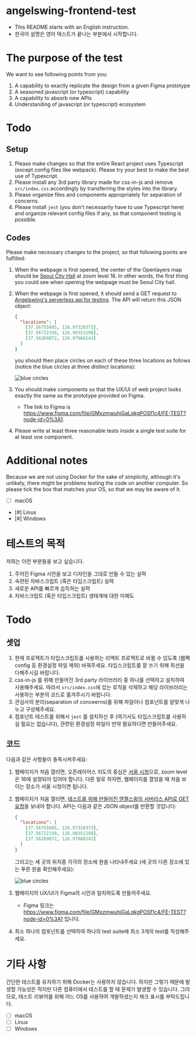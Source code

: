 # angelswing-frontend-test

- This README starts with an English instruction.
- 한국어 설명은 영어 텍스트가 끝나는 부분에서 시작합니다.

# The purpose of the test

We want to see following points from you:

1. A capability to exactly replicate the design from a given Figma prototype
2. A seasoned javascript (or typescript) capability
3. A capability to absorb new APIs
4. Understanding of javascript (or typescript) ecosystem

# Todo

## Setup

1. Please make changes so that the entire React project uses Typescript (except config files like webpack). Please try your best to make the best use of Typescript.
2. Please install any 3rd party library made for css-in-js and remove `src/index.css` accordingly by transferring the styles into the library.
3. Please organize files and components appropriately for separation of concerns.
4. Please install `jest` (you don't necessarily have to use Typescript here) and organize relevant config files if any, so that component testing is possible.

## Codes

Please make necessary changes to the project, so that following points are fulfilled:

1. When the webpage is first opened, the center of the Openlayers map should be [Seoul City Hall](https://www.google.com/maps/place/Seoul+City+Hall/@37.5662952,126.9779451,15z/data=!4m2!3m1!1s0x0:0xe92b70ac420cf0a8?sa=X&ved=2ahUKEwi62Yygm5_sAhUGMd4KHaCBDK0Q_BIwFHoECBcQBQ) at zoom level 16. In other words, the first thing you could see when opening the webpage must be Seoul City hall.
2. When the webpage is first opened, it should send a GET request to [Angelswing's serverless api for testing](https://angelswing-frontend-test-serverless-api.vercel.app/api/locations). The API will return this JSON object:

   ```json
   {
     "locations": [
       [37.56755685, 126.97328373],
       [37.56722338, 126.98351298],
       [37.56269872, 126.97860143]
     ]
   }
   ```

   you should then place circles on each of these three locations as follows (notice the blue circles at three distinct locations):

   ![blue circles](./blue-circles.png)

3. You should make components so that the UX/UI of web project looks exactly the same as the prototype provided on Figma.

   - The link to Figma is https://www.figma.com/file/GMxzmwuhjGaLqkgPOSf1c4/FE-TEST?node-id=0%3A1.

4. Please write at least three reasonable tests inside a single test suite for at least one component.

# Additional notes

Because we are not using Docker for the sake of simplicity, although it's unlikely, there might be problems testing the code on another computer. So please tick the box that matches your OS, so that we may be aware of it.

- [ ] macOS
- [#] Linux
- [#] Windows

# 테스트의 목적

저희는 이런 부분들을 보고 싶습니다.

1. 주어진 Figma 시안을 보고 디자인을 그대로 만들 수 있는 실력
2. 숙련된 자바스크립트 (혹은 타입스크립트) 실력
3. 새로운 API를 빠르게 습득하는 실력
4. 자바스크립트 (혹은 타입스크립트) 생태계에 대한 이해도

# Todo

## 셋업

1. 현재 프로젝트가 타입스크립트를 사용하는 리액트 프로젝트로 바뀔 수 있도록 (웹펙 config 등 환경설정 파일 제외) 바꿔주세요. 타입스크립트를 잘 쓰기 위해 최선을 다해주시길 바랍니다.
2. css-in-js 를 위해 만들어진 3rd party 라이브러리 중 하나를 선택하고 설치하여 사용해주세요. 따라서 `src/index.css`에 있는 로직을 삭제하고 해당 라이브러리는 사용하는 부분의 코드로 옮겨주시기 바랍니다.
3. 관심사의 분리(separation of conceerns)를 위해 파일이나 컴포넌트를 알맞게 나누고 구성해주세요.
4. 컴포넌트 테스트를 위해서 `jest` 를 설치하신 후 (여기서도 타입스크립트를 사용하실 필요는 없습니다), 관련된 환경설정 파일이 만약 필요하다면 만들어주세요.

## 코드

다음과 같은 사항들이 충족시켜주세요:

1. 웹페이지가 처음 열리면, 오픈레이어스 지도의 중심은 [서울 시청](https://www.google.com/maps/place/Seoul+City+Hall/@37.5662952,126.9779451,15z/data=!4m2!3m1!1s0x0:0xe92b70ac420cf0a8?sa=X&ved=2ahUKEwi62Yygm5_sAhUGMd4KHaCBDK0Q_BIwFHoECBcQBQ)으로, zoom level은 16에 설정되어 있어야 합니다. 다른 말로 하자면, 웹페이지를 열었을 때 처음 보이는 장소가 서울 시청이면 됩니다.
2. 웹페이지가 처음 열리면, [테스트를 위해 만들어진 엔젤스윙의 서버리스 API로 GET 요청](https://angelswing-frontend-test-serverless-api.vercel.app/api/locations)을 보내야 합니다. API는 다음과 같은 JSON object를 반환할 것입니다:

   ```json
   {
     "locations": [
       [37.56755685, 126.97328373],
       [37.56722338, 126.98351298],
       [37.56269872, 126.97860143]
     ]
   }
   ```

   그리고는 세 곳의 위치중 각각의 장소에 원을 나타내주세요 (세 곳의 다른 장소에 있는 푸른 원을 확인해주세요):

   ![blue circles](./blue-circles.png)

3. 웹페이지의 UX/UI가 Figma의 시안과 일치하도록 만들어주세요.

   - Figma 링크는 https://www.figma.com/file/GMxzmwuhjGaLqkgPOSf1c4/FE-TEST?node-id=0%3A1 입니다.

4. 최소 하나의 컴포넌트를 선택하여 하나의 test suite에 최소 3개의 test를 작성해주세요.

# 기타 사항

간단한 테스트를 유지하기 위해 Docker는 사용하지 않습니다. 하지만 그렇기 때문에 발생할 가능성은 적지만 다른 컴퓨터에서 테스트를 할 때 문제가 발생할 수 있습니다. 그러므로, 테스트 리뷰어를 위해 어느 OS를 사용하여 개발하셨는지 체크 표시를 부탁드립니다.

- [ ] macOS
- [ ] Linux
- [ ] Windows
